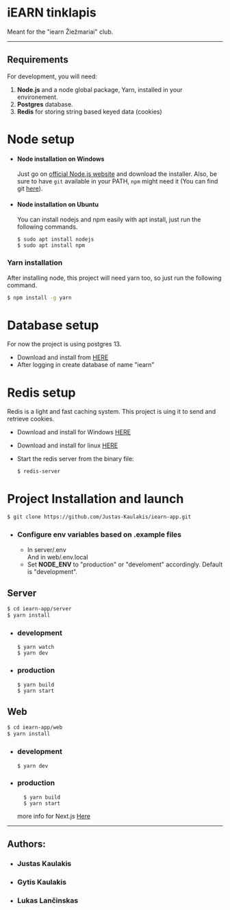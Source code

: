 # iEARN tinklapis

Meant for the "iearn Žiežmariai" club.

---

## Requirements

For development, you will need:

1. **Node.js** and a node global package, Yarn, installed in your environement.
2. **Postgres** database.
3. **Redis** for storing string based keyed data (cookies)

# Node setup

- #### Node installation on Windows

  Just go on [official Node.js website](https://nodejs.org/) and download the installer.
  Also, be sure to have `git` available in your PATH, `npm` might need it (You can find git [here](https://git-scm.com/)).

- #### Node installation on Ubuntu

  You can install nodejs and npm easily with apt install, just run the following commands.

      $ sudo apt install nodejs
      $ sudo apt install npm

###

### Yarn installation

After installing node, this project will need yarn too, so just run the following command.

```bash
$ npm install -g yarn
```

# Database setup

For now the project is using postgres 13.

- Download and install from [HERE](https://www.enterprisedb.com/downloads/postgres-postgresql-downloads)
- After logging in create database of name "iearn"

# Redis setup

Redis is a light and fast caching system. This project is uing it to send and retrieve cookies.

- Download and install for Windows [HERE](https://github.com/microsoftarchive/redis/releases)
- Download and install for linux [HERE](https://redis.io/download)
- Start the redis server from the binary file:

      $ redis-server

# Project Installation and launch

```bash
$ git clone https://github.com/Justas-Kaulakis/iearn-app.git
```

- ### Configure env variables based on .example files
  - In server/.env  
    And in web/.env.local
  - Set **NODE_ENV** to "production" or "develoment" accordingly. Default is "development".

## Server

```bash
$ cd iearn-app/server
$ yarn install
```

- ### development

      $ yarn watch
      $ yarn dev

- ### production

      $ yarn build
      $ yarn start

## Web

```bash
$ cd iearn-app/web
$ yarn install
```

- ### development

      $ yarn dev

- ### production

        $ yarn build
        $ yarn start

  more info for Next.js [Here](web/README.md)

---

## Authors:

- ### Justas Kaulakis
- ### Gytis Kaulakis
- ### Lukas Lančinskas
